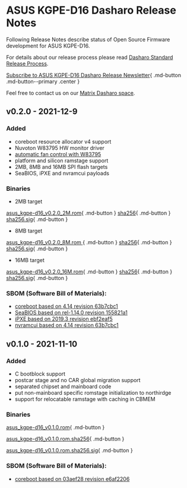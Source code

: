 # ASUS KGPE-D16 Dasharo Release Notes

Following Release Notes describe status of Open Source Firmware development for
ASUS KGPE-D16.

For details about our release process please read
[Dasharo Standard Release Process](../../dev-proc/standard-release-process.md).

[Subscribe to ASUS KGPE-D16 Dasharo Release Newsletter](https://newsletter.3mdeb.com/subscription/ozes4Jxuo){ .md-button .md-button--primary .center }

Feel free to contact us on our [Matrix Dasharo space](https://matrix.to/#/#dasharo:matrix.org).

## v0.2.0 - 2021-12-9

### Added
  
- coreboot resource allocator v4 support
- Nuvoton W83795 HW monitor driver
- [automatic fan control with W83795](fan-control.md)
- platform and silicon ramstage support
- 2MB, 8MB and 16MB SPI flash targets
- SeaBIOS, iPXE and nvramcui payloads

### Binaries

* 2MB target

[asus_kgpe-d16_v0.2.0_2M.rom](https://3mdeb.com/open-source-firmware/Dasharo/asus_kgpe-d16/asus_kgpe-d16_v0.2.0_2M.rom){ .md-button }
[sha256](https://3mdeb.com/open-source-firmware/Dasharo/asus_kgpe-d16/asus_kgpe-d16_v0.2.0_2M.rom.sha256){ .md-button }
[sha256.sig](https://3mdeb.com/open-source-firmware/Dasharo/asus_kgpe-d16/asus_kgpe-d16_v0.2.0_2M.rom.sha256.sig){ .md-button }

* 8MB target

[asus_kgpe-d16_v0.2.0_8M.rom ](https://3mdeb.com/open-source-firmware/Dasharo/asus_kgpe-d16/asus_kgpe-d16_v0.2.0_8M.rom){ .md-button }
[sha256](https://3mdeb.com/open-source-firmware/Dasharo/asus_kgpe-d16/asus_kgpe-d16_v0.2.0_8M.rom.sha256){ .md-button }
[sha256.sig](https://3mdeb.com/open-source-firmware/Dasharo/asus_kgpe-d16/asus_kgpe-d16_v0.2.0_8M.rom.sha256.sig){ .md-button }

* 16MB target

[asus_kgpe-d16_v0.2.0_16M.rom](https://3mdeb.com/open-source-firmware/Dasharo/asus_kgpe-d16/asus_kgpe-d16_v0.2.0_16M.rom){ .md-button }
[sha256](https://3mdeb.com/open-source-firmware/Dasharo/asus_kgpe-d16/asus_kgpe-d16_v0.2.0_16M.rom.sha256){ .md-button }
[sha256.sig](https://3mdeb.com/open-source-firmware/Dasharo/asus_kgpe-d16/asus_kgpe-d16_v0.2.0_16M.rom.sha256.sig){ .md-button }

### SBOM (Software Bill of Materials):

- [coreboot based on 4.14 revision 63b7cbc1](https://github.com/Dasharo/coreboot/commit/63b7cbc1)
- [SeaBIOS based on rel-1.14.0 revision 155821a1](https://review.coreboot.org/plugins/gitiles/seabios/+/155821a1)
- [iPXE based on 2019.3 revision ebf2eaf5](https://github.com/ipxe/ipxe/commit/ebf2eaf5)
- [nvramcui based on 4.14 revision 63b7cbc1](https://github.com/Dasharo/coreboot/blob/63b7cbc1/payloads/nvramcui/nvramcui.c)

## v0.1.0 - 2021-11-10

### Added
  
- C bootblock support
- postcar stage and no CAR global migration support
- separated chipset and mainboard code
- put non-mainboard specific romstage initialization to northirdge
- support for relocatable ramstage with caching in CBMEM

### Binaries

[asus_kgpe-d16_v0.1.0.rom](https://3mdeb.com/open-source-firmware/Dasharo/asus_kgpe-d16/asus_kgpe-d16_v0.1.0.rom){ .md-button }

[asus_kgpe-d16_v0.1.0.rom.sha256](https://3mdeb.com/open-source-firmware/Dasharo/asus_kgpe-d16/asus_kgpe-d16_v0.1.0.rom.sha256){ .md-button }

[asus_kgpe-d16_v0.1.0.rom.sha256.sig](https://3mdeb.com/open-source-firmware/Dasharo/asus_kgpe-d16/asus_kgpe-d16_v0.1.0.rom.sha256.sig){ .md-button }

### SBOM (Software Bill of Materials):

- [coreboot based on 03aef28 revision e6af2206](https://github.com/Dasharo/coreboot/tree/e6af2206)
